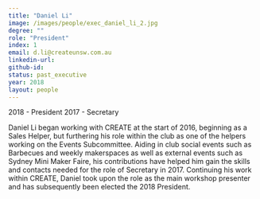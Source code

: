 ```yaml
---
title: "Daniel Li"
image: /images/people/exec_daniel_li_2.jpg
degree: ""
role: "President"
index: 1
email: d.li@createunsw.com.au
linkedin-url:
github-id:
status: past_executive
year: 2018
layout: people
---
```

2018 - President
2017 - Secretary

Daniel Li began working with CREATE at the start of 2016, beginning as a Sales Helper, but furthering his role within the club as one of the helpers working on the Events Subcommittee. Aiding in club social events such as Barbecues and weekly makerspaces as well as external events such as Sydney Mini Maker Faire, his contributions have helped him gain the skills and contacts needed for the role of Secretary in 2017. Continuing his work within CREATE, Daniel took upon the role as the main workshop presenter and has subsequently been elected the 2018 President.
